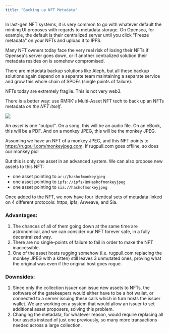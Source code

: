 ```yaml
---
title: "Backing up NFT Metadata"
---
```


In last-gen NFT systems, it is very common to go with whatever default the minting UI proposes with
regards to metadata storage. On Opensea, for example, the default is their centralized server until
you click "Freeze metadata" on your NFTs and upload it to IPFS.

Many NFT owners today face the very real risk of losing their NFTs if Opensea's server goes down, or
if another centralized solution their metadata resides on is somehow compromised.

There are metadata backup solutions like Aleph, but all these backup solutions again depend on a
separate team maintaining a separate service and grow this whole chain of SPOFs (single points of
failure).

NFTs today are extremely fragile. This is not very web3.

There is a better way: use RMRK's Multi-Asset NFT tech to back up an NFTs metadata _on the NFT
itself_.

![](https://user-images.githubusercontent.com/1027871/199571248-8333a077-df49-4fd4-8c89-1b7b08cc255c.png)

An *asset* is one "output". On a song, this will be an audio file. On an eBook, this will be a
PDF. And on a monkey JPEG, this will be the monkey JPEG.

Assuming we have an NFT of a monkey JPEG, and this NFT points to https://rugpull.com/monkeyjpeg.com.
If rugpull.com goes offline, so does our monkey pic!

But this is only one asset in an advanced system. We can also propose new assets to this NFT:

- one asset pointing to `ar://hashofmonkeyjpeg`
- one asset pointing to `ipfs://ipfs/QmHashofmonkeyjpeg`
- one asset pointing to `sia://hashofmonkeyjpeg`

Once added to the NFT, we now have four identical sets of metadata linked on 4 different protocols:
https, ipfs, Arweave, and Sia.

### Advantages:

1. The chances of all of them going down at the same time are astronomical, and we can consider our
   NFT forever safe, in a fully decentralized way.
2. There are no single-points of failure to fail in order to make the NFT inaccessible.
3. One of the asset hosts rugging somehow (i.e. rugpull.com replacing the monkey JPEG with a
   kitten) still leaves 3 unmutated ones, proving what the original was even if the original host
   goes rogue.

### Downsides:

1. Since only the collection issuer can issue new assets to NFTs, the software of the gatekeepers
   would either have to be a hot wallet, or connected to a server issuing these calls which in turn
   hosts the issuer wallet. We are working on a system that would allow an issuer to set additional
   asset proposers, solving this problem.
2. Changing the metadata, for whatever reason, would require replacing all four assets instead of
   just one previously, so many more transactions needed across a large collection.
